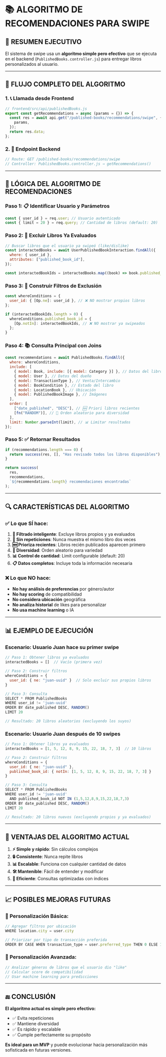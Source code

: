 # 📚 ALGORITMO DE RECOMENDACIONES PARA SWIPE

## 🎯 **RESUMEN EJECUTIVO**

El sistema de swipe usa un **algoritmo simple pero efectivo** que se ejecuta en el backend (`PublishedBooks.controller.js`) para entregar libros personalizados al usuario.

---

## 🔄 **FLUJO COMPLETO DEL ALGORITMO**

### **1. 📞 Llamada desde Frontend**

```javascript
// frontend/src/api/publishedBooks.js
export const getRecommendations = async (params = {}) => {
  const res = await api.get("/published-books/recommendations/swipe", {
    params,
  });
  return res.data;
};
```

### **2. 🎯 Endpoint Backend**

```javascript
// Route: GET /published-books/recommendations/swipe
// Controller: PublishedBooks.controller.js → getRecommendations()
```

---

## 🧠 **LÓGICA DEL ALGORITMO DE RECOMENDACIONES**

### **Paso 1: 📋 Identificar Usuario y Parámetros**

```javascript
const { user_id } = req.user; // Usuario autenticado
const { limit = 20 } = req.query; // Cantidad de libros (default: 20)
```

### **Paso 2: 🚫 Excluir Libros Ya Evaluados**

```javascript
// Buscar libros que el usuario ya swipeó (like/dislike)
const interactedBooks = await UserPublishedBookInteraction.findAll({
  where: { user_id },
  attributes: ["published_book_id"],
});

const interactedBookIds = interactedBooks.map((book) => book.published_book_id);
```

### **Paso 3: 🎨 Construir Filtros de Exclusión**

```javascript
const whereConditions = {
  user_id: { [Op.ne]: user_id }, // ❌ NO mostrar propios libros
};

if (interactedBookIds.length > 0) {
  whereConditions.published_book_id = {
    [Op.notIn]: interactedBookIds, // ❌ NO mostrar ya swipeados
  };
}
```

### **Paso 4: 📚 Consulta Principal con Joins**

```javascript
const recommendations = await PublishedBooks.findAll({
  where: whereConditions,
  include: [
    { model: Book, include: [{ model: Category }] }, // Datos del libro
    { model: User }, // Datos del dueño
    { model: TransactionType }, // Venta/Intercambio
    { model: BookCondition }, // Estado del libro
    { model: LocationBook }, // Ubicación
    { model: PublishedBookImage }, // Imágenes
  ],
  order: [
    ["date_published", "DESC"], // 🆕 Priori libros recientes
    [fn("RANDOM")], // 🎲 Orden aleatorio para diversidad
  ],
  limit: Number.parseInt(limit), // 📊 Limitar resultados
});
```

### **Paso 5: ✅ Retornar Resultados**

```javascript
if (recommendations.length === 0) {
  return success(res, [], "Has revisado todos los libros disponibles");
}

return success(
  res,
  recommendations,
  `${recommendations.length} recomendaciones encontradas`
);
```

---

## 🔍 **CARACTERÍSTICAS DEL ALGORITMO**

### **✅ Lo que SÍ hace:**

1. **🚫 Filtrado inteligente**: Excluye libros propios y ya evaluados
2. **🔄 Sin repeticiones**: Nunca muestra el mismo libro dos veces
3. **🆕 Prioriza recientes**: Libros recién publicados aparecen primero
4. **🎲 Diversidad**: Orden aleatorio para variedad
5. **📊 Control de cantidad**: Limit configurable (default: 20)
6. **📋 Datos completos**: Incluye toda la información necesaria

### **❌ Lo que NO hace:**

- **No hay análisis de preferencias** por género/autor
- **No hay scoring** de compatibilidad
- **No considera ubicación** geográfica
- **No analiza historial** de likes para personalizar
- **No usa machine learning** o IA

---

## 📊 **EJEMPLO DE EJECUCIÓN**

### **Escenario: Usuario Juan hace su primer swipe**

```javascript
// Paso 1: Obtener libros ya evaluados
interactedBooks = []  // Vacío (primera vez)

// Paso 2: Construir filtros
whereConditions = {
  user_id: { ne: "juan-uuid" }  // Solo excluir sus propios libros
}

// Paso 3: Consulta
SELECT * FROM PublishedBooks
WHERE user_id != 'juan-uuid'
ORDER BY date_published DESC, RANDOM()
LIMIT 20

// Resultado: 20 libros aleatorios (excluyendo los suyos)
```

### **Escenario: Usuario Juan después de 10 swipes**

```javascript
// Paso 1: Obtener libros ya evaluados
interactedBooks = [1, 5, 12, 8, 9, 15, 22, 18, 7, 3]  // 10 libros

// Paso 2: Construir filtros
whereConditions = {
  user_id: { ne: "juan-uuid" },
  published_book_id: { notIn: [1, 5, 12, 8, 9, 15, 22, 18, 7, 3] }
}

// Paso 3: Consulta
SELECT * FROM PublishedBooks
WHERE user_id != 'juan-uuid'
  AND published_book_id NOT IN (1,5,12,8,9,15,22,18,7,3)
ORDER BY date_published DESC, RANDOM()
LIMIT 20

// Resultado: 20 libros nuevos (excluyendo propios y ya evaluados)
```

---

## 🚀 **VENTAJAS DEL ALGORITMO ACTUAL**

1. **⚡ Simple y rápido**: Sin cálculos complejos
2. **🔒 Consistente**: Nunca repite libros
3. **📊 Escalable**: Funciona con cualquier cantidad de datos
4. **🛠️ Mantenible**: Fácil de entender y modificar
5. **💾 Eficiente**: Consultas optimizadas con índices

---

## 📈 **POSIBLES MEJORAS FUTURAS**

### **🎯 Personalización Básica:**

```javascript
// Agregar filtros por ubicación
WHERE location.city = user.city

// Priorizar por tipo de transacción preferida
ORDER BY CASE WHEN transaction_type = user.preferred_type THEN 0 ELSE 1 END
```

### **🧠 Personalización Avanzada:**

```javascript
// Analizar géneros de libros que el usuario dio "like"
// Calcular score de compatibilidad
// Usar machine learning para predicciones
```

---

## 🔚 **CONCLUSIÓN**

**El algoritmo actual es simple pero efectivo:**

- ✅ Evita repeticiones
- ✅ Mantiene diversidad
- ✅ Es rápido y escalable
- ✅ Cumple perfectamente su propósito

**Es ideal para un MVP** y puede evolucionar hacia personalización más sofisticada en futuras versiones.
